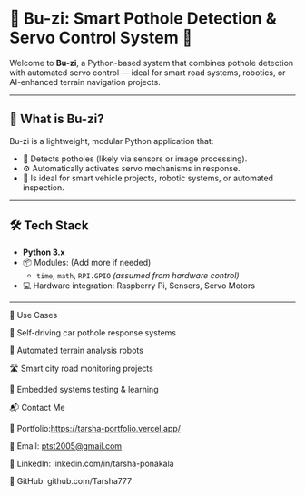 # 🚧 Bu-zi: Smart Pothole Detection & Servo Control System 🚀

Welcome to **Bu-zi**, a Python-based system that combines pothole detection with automated servo control — ideal for smart road systems, robotics, or AI-enhanced terrain navigation projects.

---

## 📌 What is Bu-zi?

Bu-zi is a lightweight, modular Python application that:
- 📍 Detects potholes (likely via sensors or image processing).
- ⚙️ Automatically activates servo mechanisms in response.
- 🧠 Is ideal for smart vehicle projects, robotic systems, or automated inspection.

---

## 🛠️ Tech Stack

- **Python 3.x**
- 📦 Modules: (Add more if needed)
  - `time`, `math`, `RPI.GPIO` *(assumed from hardware control)*
- 💻 Hardware integration: Raspberry Pi, Sensors, Servo Motors

---

🎯 Use Cases

🤖 Self-driving car pothole response systems

🚜 Automated terrain analysis robots

🛣️ Smart city road monitoring projects

🧪 Embedded systems testing & learning





📬 Contact Me

💼 Portfolio:https://tarsha-portfolio.vercel.app/

📧 Email: ptst2005@gmail.com

🔗 LinkedIn: linkedin.com/in/tarsha-ponakala

🐙 GitHub: github.com/Tarsha777
